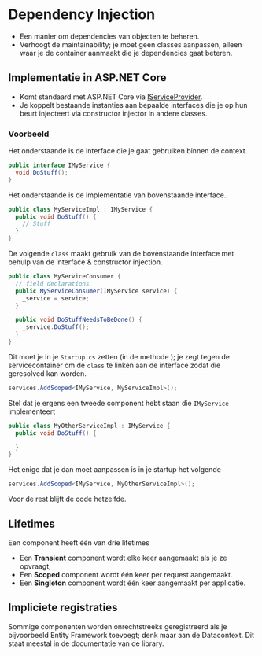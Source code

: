 # Dependency Injection

* Een manier om dependencies van objecten te beheren.
* Verhoogt de maintainability; je moet geen classes aanpassen, alleen waar je de container aanmaakt die je dependencies gaat beteren.

## Implementatie in ASP.NET Core

* Komt standaard met ASP.NET Core via [IServiceProvider](https://docs.microsoft.com/en-us/dotnet/api/system.iserviceprovider?view=netcore-2.1).
* Je koppelt bestaande instanties aan bepaalde interfaces die je op hun beurt injecteert via constructor injector in andere classes.

### Voorbeeld

Het onderstaande is de interface die je gaat gebruiken binnen de context.
```csharp
public interface IMyService {
  void DoStuff();
}
```

Het onderstaande is de implementatie van bovenstaande interface.
```csharp
public class MyServiceImpl : IMyService {
  public void DoStuff() {
    // Stuff
  }
}
```

De volgende `class` maakt gebruik van de bovenstaande interface met behulp van de interface & constructor injection.
```csharp
public class MyServiceConsumer {
  // field declarations 
  public MyServiceConsumer(IMyService service) {
    _service = service;
  }

  public void DoStuffNeedsToBeDone() {
    _service.DoStuff();
  }
}
```

Dit moet je in je `Startup.cs` zetten (in de methode ); je zegt tegen de servicecontainer om de `class` te linken aan de interface zodat die geresolved kan worden.
```csharp
services.AddScoped<IMyService, MyServiceImpl>();
```

Stel dat je ergens een tweede component hebt staan die `IMyService` implementeert

```csharp
public class MyOtherServiceImpl : IMyService {
  public void DoStuff() {

  }
}
```

Het enige dat je dan moet aanpassen is in je startup het volgende
```csharp
services.AddScoped<IMyService, MyOtherServiceImpl>();
```

Voor de rest blijft de code hetzelfde. 

## Lifetimes
Een component heeft één van drie lifetimes

* Een **Transient** component wordt elke keer aangemaakt als je ze opvraagt;
* Een **Scoped** component wordt één keer per request aangemaakt.
* Een **Singleton** component wordt één keer aangemaakt per applicatie.

## Impliciete registraties
Sommige componenten worden onrechtstreeks geregistreerd als je bijvoorbeeld Entity Framework toevoegt; denk maar aan de Datacontext. Dit staat meestal in de documentatie van de library.